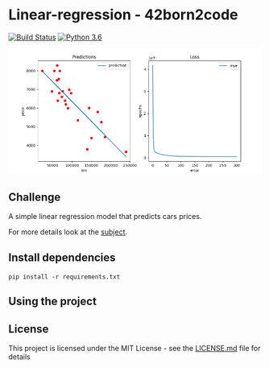 # Linear-regression - 42born2code
[![Build Status](https://travis-ci.com/fedefloris/Linear-regression.svg?token=dH8C3CpkpNBzxeKzZ8gb&branch=master)](https://travis-ci.com/fedefloris/Linear-regression)
[![Python 3.6](https://img.shields.io/badge/python-3.6-blue.svg)](https://www.python.org/downloads/release/python-360/)

<p align="center">
	<img width="750" src="https://github.com/fedefloris/Linear-regression/blob/master/images/preview.png">
</p>

## Challenge
A simple linear regression model that predicts cars prices.

For more details look at the [subject](subject.pdf).

## Install dependencies
```console
pip install -r requirements.txt
```

## Using the project


## License
This project is licensed under the MIT License - see the [LICENSE.md](LICENSE) file for details
